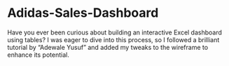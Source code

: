 # Adidas-Sales-Dashboard
Have you ever been curious about building an interactive Excel dashboard using tables? I was eager to dive into this process, so I followed a brilliant tutorial by “Adewale Yusuf” and added my tweaks to the wireframe to enhance its potential.
